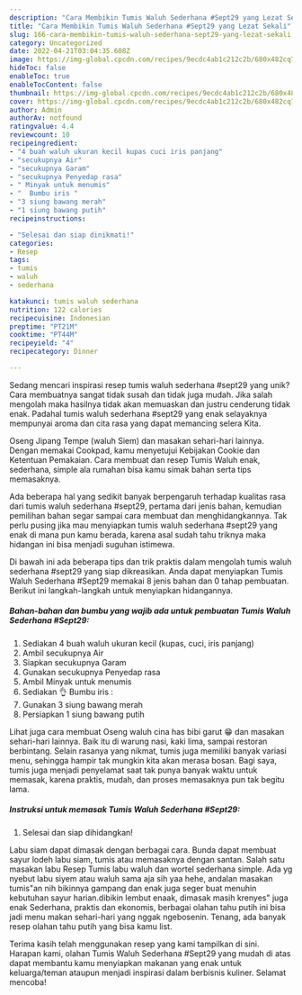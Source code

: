 ```yaml
---
description: "Cara Membikin Tumis Waluh Sederhana #Sept29 yang Lezat Sekali"
title: "Cara Membikin Tumis Waluh Sederhana #Sept29 yang Lezat Sekali"
slug: 166-cara-membikin-tumis-waluh-sederhana-sept29-yang-lezat-sekali
category: Uncategorized
date: 2022-04-21T03:04:35.608Z
image: https://img-global.cpcdn.com/recipes/9ecdc4ab1c212c2b/680x482cq70/tumis-waluh-sederhana-sept29-foto-resep-utama.jpg
hideToc: false
enableToc: true
enableTocContent: false
thumbnail: https://img-global.cpcdn.com/recipes/9ecdc4ab1c212c2b/680x482cq70/tumis-waluh-sederhana-sept29-foto-resep-utama.jpg
cover: https://img-global.cpcdn.com/recipes/9ecdc4ab1c212c2b/680x482cq70/tumis-waluh-sederhana-sept29-foto-resep-utama.jpg
author: Admin
authorAv: notfound
ratingvalue: 4.4
reviewcount: 10
recipeingredient:
- "4 buah waluh ukuran kecil kupas cuci iris panjang"
- "secukupnya Air"
- "secukupnya Garam"
- "secukupnya Penyedap rasa"
- " Minyak untuk menumis"
- "  Bumbu iris "
- "3 siung bawang merah"
- "1 siung bawang putih"
recipeinstructions:

- "Selesai dan siap dinikmati!"
categories:
- Resep
tags:
- tumis
- waluh
- sederhana

katakunci: tumis waluh sederhana 
nutrition: 122 calories
recipecuisine: Indonesian
preptime: "PT21M"
cooktime: "PT44M"
recipeyield: "4"
recipecategory: Dinner

---
```





Sedang mencari inspirasi resep tumis waluh sederhana #sept29 yang unik? Cara membuatnya sangat tidak susah dan tidak juga mudah. Jika salah mengolah maka hasilnya tidak akan memuaskan dan justru cenderung tidak enak. Padahal tumis waluh sederhana #sept29 yang enak selayaknya mempunyai aroma dan cita rasa yang dapat memancing selera Kita.





Oseng Jipang Tempe (waluh Siem) dan masakan sehari-hari lainnya. Dengan memakai Cookpad, kamu menyetujui Kebijakan Cookie dan Ketentuan Pemakaian. Cara membuat dan resep Tumis Waluh enak, sederhana, simple ala rumahan bisa kamu simak bahan serta tips memasaknya.

Ada beberapa hal yang sedikit banyak berpengaruh terhadap kualitas rasa dari tumis waluh sederhana #sept29, pertama dari jenis bahan, kemudian pemilihan bahan segar sampai cara membuat dan menghidangkannya. Tak perlu pusing jika mau menyiapkan tumis waluh sederhana #sept29 yang enak di mana pun kamu berada, karena asal sudah tahu triknya maka hidangan ini bisa menjadi suguhan istimewa.






Di bawah ini ada beberapa tips dan trik praktis dalam mengolah tumis waluh sederhana #sept29 yang siap dikreasikan. Anda dapat menyiapkan Tumis Waluh Sederhana #Sept29 memakai 8 jenis bahan dan 0 tahap pembuatan. Berikut ini langkah-langkah untuk menyiapkan hidangannya.

<!--inarticleads1-->

##### Bahan-bahan dan bumbu yang wajib ada untuk pembuatan Tumis Waluh Sederhana #Sept29:

1. Sediakan 4 buah waluh ukuran kecil (kupas, cuci, iris panjang)
1. Ambil secukupnya Air
1. Siapkan secukupnya Garam
1. Gunakan secukupnya Penyedap rasa
1. Ambil  Minyak untuk menumis
1. Sediakan  👌 Bumbu iris :
1. Gunakan 3 siung bawang merah
1. Persiapkan 1 siung bawang putih


Lihat juga cara membuat Oseng waluh cina has bibi garut 😁 dan masakan sehari-hari lainnya. Baik itu di warung nasi, kaki lima, sampai restoran berbintang. Selain rasanya yang nikmat, tumis juga memiliki banyak variasi menu, sehingga hampir tak mungkin kita akan merasa bosan. Bagi saya, tumis juga menjadi penyelamat saat tak punya banyak waktu untuk memasak, karena praktis, mudah, dan proses memasaknya pun tak begitu lama. 

<!--inarticleads2-->

##### Instruksi untuk memasak Tumis Waluh Sederhana #Sept29:


1. Selesai dan siap dihidangkan!

Labu siam dapat dimasak dengan berbagai cara. Bunda dapat membuat sayur lodeh labu siam, tumis atau memasaknya dengan santan. Salah satu masakan labu Resep Tumis labu waluh dan wortel sederhana simple. Ada yg nyebut labu siyem atau waluh sama aja sih yaa hehe, andalan masakan tumis&#34;an nih bikinnya gampang dan enak juga seger buat menuhin kebutuhan sayur harian.dibikin lembut enaak, dimasak masih krenyes&#34; juga enak Sederhana, praktis dan ekonomis, berbagai olahan tahu putih ini bisa jadi menu makan sehari-hari yang nggak ngebosenin. Tenang, ada banyak resep olahan tahu putih yang bisa kamu list. 

Terima kasih telah menggunakan resep yang kami tampilkan di sini. Harapan kami, olahan Tumis Waluh Sederhana #Sept29 yang mudah di atas dapat membantu kamu menyiapkan makanan yang enak untuk keluarga/teman ataupun menjadi inspirasi dalam berbisnis kuliner. Selamat mencoba!
